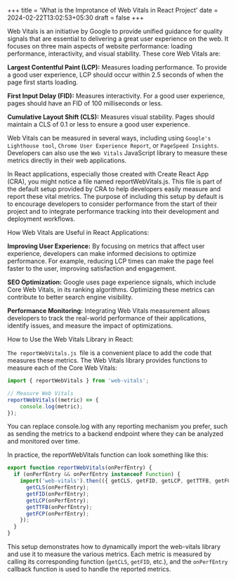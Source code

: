 +++
title = 'What is the Improtance of Web Vitals in React Project'
date = 2024-02-22T13:02:53+05:30
draft = false
+++

Web Vitals is an initiative by Google to provide unified guidance for quality signals that are essential to delivering a great user experience on the web. It focuses on three main aspects of website performance: loading performance, interactivity, and visual stability. These core Web Vitals are:

**Largest Contentful Paint (LCP):** Measures loading performance. To provide a good user experience, LCP should occur within 2.5 seconds of when the page first starts loading.

**First Input Delay (FID):** Measures interactivity. For a good user experience, pages should have an FID of 100 milliseconds or less.

**Cumulative Layout Shift (CLS):** Measures visual stability. Pages should maintain a CLS of 0.1 or less to ensure a good user experience.

Web Vitals can be measured in several ways, including using `Google's Lighthouse tool`, `Chrome User Experience Report`, or `PageSpeed Insights`. Developers can also use the `Web Vitals` JavaScript library to measure these metrics directly in their web applications.

In React applications, especially those created with Create React App (CRA), you might notice a file named reportWebVitals.js. This file is part of the default setup provided by CRA to help developers easily measure and report these vital metrics. The purpose of including this setup by default is to encourage developers to consider performance from the start of their project and to integrate performance tracking into their development and deployment workflows.

How Web Vitals are Useful in React Applications:

**Improving User Experience:** By focusing on metrics that affect user experience, developers can make informed decisions to optimize performance. For example, reducing LCP times can make the page feel faster to the user, improving satisfaction and engagement.

**SEO Optimization:** Google uses page experience signals, which include Core Web Vitals, in its ranking algorithms. Optimizing these metrics can contribute to better search engine visibility.

**Performance Monitoring:** Integrating Web Vitals measurement allows developers to track the real-world performance of their applications, identify issues, and measure the impact of optimizations.

How to Use the Web Vitals Library in React:

`The reportWebVitals.js `file is a convenient place to add the code that measures these metrics. The Web Vitals library provides functions to measure each of the Core Web Vitals:

```js
import { reportWebVitals } from 'web-vitals';

// Measure Web Vitals
reportWebVitals((metric) => {
    console.log(metric);
});
```
You can replace console.log with any reporting mechanism you prefer, such as sending the metrics to a backend endpoint where they can be analyzed and monitored over time.

In practice, the reportWebVitals function can look something like this:

```js
export function reportWebVitals(onPerfEntry) {
  if (onPerfEntry && onPerfEntry instanceof Function) {
    import('web-vitals').then(({ getCLS, getFID, getLCP, getTTFB, getFCP }) => {
      getCLS(onPerfEntry);
      getFID(onPerfEntry);
      getLCP(onPerfEntry);
      getTTFB(onPerfEntry);
      getFCP(onPerfEntry);
    });
  }
}

```

This setup demonstrates how to dynamically import the web-vitals library and use it to measure the various metrics. Each metric is measured by calling its corresponding function (`getCLS`, `getFID`, etc.), and the `onPerfEntry` callback function is used to handle the reported metrics.

